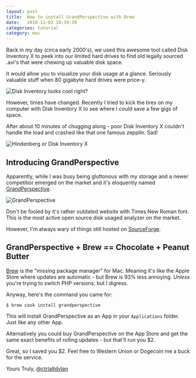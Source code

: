 ```yaml
---
layout: post
title:  How to install GrandPerspective with Brew
date:   2018-11-02 18:39:39
categories: tutorial
category: mac
---
```


Back in my day (circa early 2000's), we used this awesome tool called Disk Inventory X to peek into our limited hard drives to find old legally sourced .avi's that were chewing up valuable disk space.

It would allow you to visualize your disk usage at a glance. Seriously valuable stuff when 80 gigabyte hard drives were price-y.

![Disk Inventory looks cool right?](http://derlien.com/screenshots/assets/main.jpg "Disk Inventory X in it's glory")

However, times have changed. Recently I tried to kick the tires on my computer with Disk Inventory X to see where I could save a few gigs of space.

After about 10 minutes of chugging along - poor Disk Inventory X couldn't handle the load and crashed like that one famous zepplin. Sad!

![Hindenberg or Disk Inventory X](https://img.purch.com/w/660/aHR0cDovL3d3dy5saXZlc2NpZW5jZS5jb20vaW1hZ2VzL2kvMDAwLzA5MS83OTgvb3JpZ2luYWwvaGluZGVuYnVyZy1kaXNhc3Rlci0wMDEuanBn "Hidenburg or Disk Inventory X?")

## Introducing GrandPerspective

Apparently, while I was busy being gluttonous with my storage and a newer competitior emerged on the market and it's eloquently named [GrandPerspective](http://grandperspectiv.sourceforge.net/).

![GrandPerspective](http://grandperspectiv.sourceforge.net/ScreenShots/1_0-FoldersBujumbura.png "GrandPerspective")

Don't be fooled by it's rather outdated website with Times New Roman font. This is the most active open source disk usaged analyzer on the market.

However, I'm always wary of things still hosted on [SourceForge](https://www.howtogeek.com/218764/warning-don%E2%80%99t-download-software-from-sourceforge-if-you-can-help-it/).

## GrandPerspective + Brew == Chocolate + Peanut Butter

[Brew](https://brew.sh/) is the "missing package manager" for Mac. Meaning it's like the Apple Store where updates are automatic - but Brew is 93% less annoying. _Unless_ you're trying to switch PHP versions; but I digress.

Anyway, here's the command you came for:

    $ brew cask install grandperspective

This will install GrandPerspective as an App in your `Applications` folder. Just like any other App.

Alternatively you could buy GrandPerspective on the App Store and get the same exact benefits of rolling updates - but that'll run you $2.

Great, so I saved you $2. Feel free to Western Union or Dogecoin me a buck for the service.

Yours Truly,
[@ctrlaltdylan](https://twitter.com/ctrlaltdylan) 

